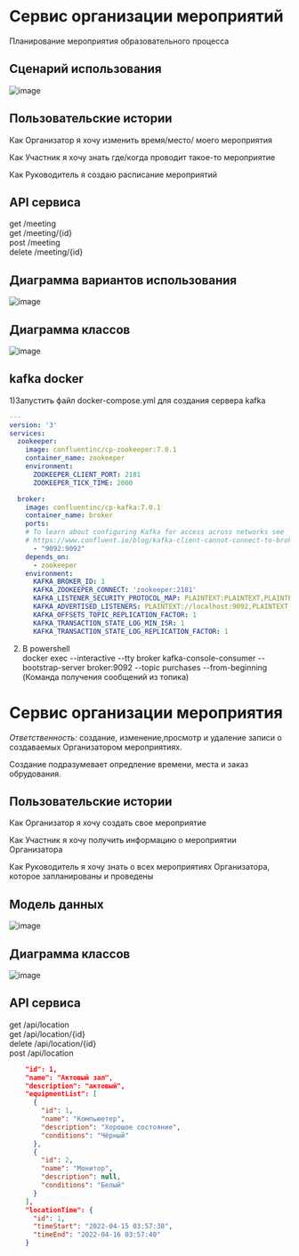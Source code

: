 
# Сервис организации мероприятий 

Планирование мероприятия образовательного процесса

## Сценарий использования

![image](https://user-images.githubusercontent.com/49455695/164014740-d2b9704b-d591-4b76-ad32-bec523a31070.png)
## Пользовательские истории

Как Организатор я хочу изменить время/место/  моего мероприятия

Как Участник я хочу знать где/когда проводит такое-то мероприятие

Как Руководитель я создаю расписание мероприятий

## API сервиса

get /meeting </br>
get /meeting/{id} </br>
post /meeting </br>
delete /meeting/{id} </br>

## Диаграмма вариантов использования
![image](https://user-images.githubusercontent.com/49455695/163876490-ec827402-00e5-4ab3-9570-6abae252d61b.png)

## Диаграмма классов
![image](https://user-images.githubusercontent.com/49455695/163875682-4a08186f-846f-482e-82bf-86aa52c14fc1.png)

## kafka docker

1)Запустить файл docker-compose.yml для создания сервера kafka

```yml
---
version: '3'
services:
  zookeeper:
    image: confluentinc/cp-zookeeper:7.0.1
    container_name: zookeeper
    environment:
      ZOOKEEPER_CLIENT_PORT: 2181
      ZOOKEEPER_TICK_TIME: 2000

  broker:
    image: confluentinc/cp-kafka:7.0.1
    container_name: broker
    ports:
    # To learn about configuring Kafka for access across networks see
    # https://www.confluent.io/blog/kafka-client-cannot-connect-to-broker-on-aws-on-docker-etc/
      - "9092:9092"
    depends_on:
      - zookeeper
    environment:
      KAFKA_BROKER_ID: 1
      KAFKA_ZOOKEEPER_CONNECT: 'zookeeper:2181'
      KAFKA_LISTENER_SECURITY_PROTOCOL_MAP: PLAINTEXT:PLAINTEXT,PLAINTEXT_INTERNAL:PLAINTEXT
      KAFKA_ADVERTISED_LISTENERS: PLAINTEXT://localhost:9092,PLAINTEXT_INTERNAL://broker:29092
      KAFKA_OFFSETS_TOPIC_REPLICATION_FACTOR: 1
      KAFKA_TRANSACTION_STATE_LOG_MIN_ISR: 1
      KAFKA_TRANSACTION_STATE_LOG_REPLICATION_FACTOR: 1
```

2) В powershell </br>
   docker exec --interactive --tty broker kafka-console-consumer --bootstrap-server broker:9092 --topic purchases --from-beginning</br> (Команда получения сообщений из топика) </br>

# Сервис организации мероприятия

_Ответственность:_ создание, изменение,просмотр и удаление записи о создаваемых Организатором мероприятиях.

Создание подразумевает опредление времени, места и заказ обрудования.



## Пользовательские истории

Как Организатор я хочу создать свое мероприятие

Как Участник я хочу получить информацию о мероприятии Организатора

Как Руководитель я хочу знать о всех мероприятиях Организатора, которое запланированы и проведены

## Модель данных
![image](https://user-images.githubusercontent.com/49455695/163654049-a248b3ff-5173-4a20-9988-e1b80c7395ad.png)

## Диаграмма классов
![image](https://user-images.githubusercontent.com/49455695/163878500-3affab79-a5d5-4306-9208-ccc8f8a85b9e.png)

## API сервиса

get /api/location </br>
get /api/location/{id}</br>
delete /api/location/{id}</br>
post /api/location</br>
``` json
    "id": 1,
    "name": "Актовый зал",
    "description": "актовый",
    "equipmentList": [
      {
        "id": 1,
        "name": "Компьюетер",
        "description": "Хорошое состояние",
        "conditions": "Чёрный"
      },
      {
        "id": 2,
        "name": "Монитор",
        "description": null,
        "conditions": "Белый"
      }
    ],
    "locationTime": {
      "id": 1,
      "timeStart": "2022-04-15 03:57:38",
      "timeEnd": "2022-04-16 03:57:40"
    }
  
```
